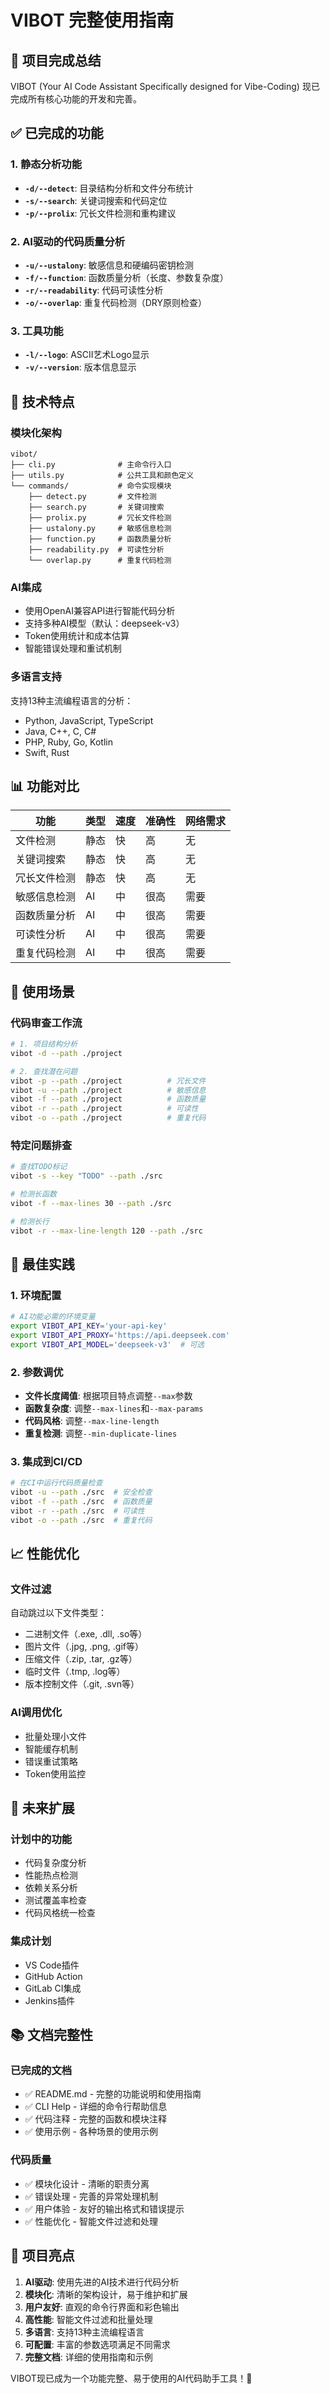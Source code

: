 # VIBOT 完整使用指南

## 🎉 项目完成总结

VIBOT (Your AI Code Assistant Specifically designed for Vibe-Coding) 现已完成所有核心功能的开发和完善。

## ✅ 已完成的功能

### 1. 静态分析功能
- **`-d/--detect`**: 目录结构分析和文件分布统计
- **`-s/--search`**: 关键词搜索和代码定位
- **`-p/--prolix`**: 冗长文件检测和重构建议

### 2. AI驱动的代码质量分析
- **`-u/--ustalony`**: 敏感信息和硬编码密钥检测
- **`-f/--function`**: 函数质量分析（长度、参数复杂度）
- **`-r/--readability`**: 代码可读性分析
- **`-o/--overlap`**: 重复代码检测（DRY原则检查）

### 3. 工具功能
- **`-l/--logo`**: ASCII艺术Logo显示
- **`-v/--version`**: 版本信息显示

## 🔧 技术特点

### 模块化架构
```
vibot/
├── cli.py              # 主命令行入口
├── utils.py            # 公共工具和颜色定义
└── commands/           # 命令实现模块
    ├── detect.py       # 文件检测
    ├── search.py       # 关键词搜索
    ├── prolix.py       # 冗长文件检测
    ├── ustalony.py     # 敏感信息检测
    ├── function.py     # 函数质量分析
    ├── readability.py  # 可读性分析
    └── overlap.py      # 重复代码检测
```

### AI集成
- 使用OpenAI兼容API进行智能代码分析
- 支持多种AI模型（默认：deepseek-v3）
- Token使用统计和成本估算
- 智能错误处理和重试机制

### 多语言支持
支持13种主流编程语言的分析：
- Python, JavaScript, TypeScript
- Java, C++, C, C#
- PHP, Ruby, Go, Kotlin
- Swift, Rust

## 📊 功能对比

| 功能 | 类型 | 速度 | 准确性 | 网络需求 |
|------|------|------|--------|----------|
| 文件检测 | 静态 | 快 | 高 | 无 |
| 关键词搜索 | 静态 | 快 | 高 | 无 |
| 冗长文件检测 | 静态 | 快 | 高 | 无 |
| 敏感信息检测 | AI | 中 | 很高 | 需要 |
| 函数质量分析 | AI | 中 | 很高 | 需要 |
| 可读性分析 | AI | 中 | 很高 | 需要 |
| 重复代码检测 | AI | 中 | 很高 | 需要 |

## 🚀 使用场景

### 代码审查工作流
```bash
# 1. 项目结构分析
vibot -d --path ./project

# 2. 查找潜在问题
vibot -p --path ./project          # 冗长文件
vibot -u --path ./project          # 敏感信息
vibot -f --path ./project          # 函数质量
vibot -r --path ./project          # 可读性
vibot -o --path ./project          # 重复代码
```

### 特定问题排查
```bash
# 查找TODO标记
vibot -s --key "TODO" --path ./src

# 检测长函数
vibot -f --max-lines 30 --path ./src

# 检测长行
vibot -r --max-line-length 120 --path ./src
```

## 🎯 最佳实践

### 1. 环境配置
```bash
# AI功能必需的环境变量
export VIBOT_API_KEY='your-api-key'
export VIBOT_API_PROXY='https://api.deepseek.com'
export VIBOT_API_MODEL='deepseek-v3'  # 可选
```

### 2. 参数调优
- **文件长度阈值**: 根据项目特点调整`--max`参数
- **函数复杂度**: 调整`--max-lines`和`--max-params`
- **代码风格**: 调整`--max-line-length`
- **重复检测**: 调整`--min-duplicate-lines`

### 3. 集成到CI/CD
```bash
# 在CI中运行代码质量检查
vibot -u --path ./src  # 安全检查
vibot -f --path ./src  # 函数质量
vibot -r --path ./src  # 可读性
vibot -o --path ./src  # 重复代码
```

## 📈 性能优化

### 文件过滤
自动跳过以下文件类型：
- 二进制文件（.exe, .dll, .so等）
- 图片文件（.jpg, .png, .gif等）
- 压缩文件（.zip, .tar, .gz等）
- 临时文件（.tmp, .log等）
- 版本控制文件（.git, .svn等）

### AI调用优化
- 批量处理小文件
- 智能缓存机制
- 错误重试策略
- Token使用监控

## 🔮 未来扩展

### 计划中的功能
- 代码复杂度分析
- 性能热点检测
- 依赖关系分析
- 测试覆盖率检查
- 代码风格统一检查

### 集成计划
- VS Code插件
- GitHub Action
- GitLab CI集成
- Jenkins插件

## 📚 文档完整性

### 已完成的文档
- ✅ README.md - 完整的功能说明和使用指南
- ✅ CLI Help - 详细的命令行帮助信息
- ✅ 代码注释 - 完整的函数和模块注释
- ✅ 使用示例 - 各种场景的使用示例

### 代码质量
- ✅ 模块化设计 - 清晰的职责分离
- ✅ 错误处理 - 完善的异常处理机制
- ✅ 用户体验 - 友好的输出格式和错误提示
- ✅ 性能优化 - 智能文件过滤和处理

## 🎊 项目亮点

1. **AI驱动**: 使用先进的AI技术进行代码分析
2. **模块化**: 清晰的架构设计，易于维护和扩展
3. **用户友好**: 直观的命令行界面和彩色输出
4. **高性能**: 智能文件过滤和批量处理
5. **多语言**: 支持13种主流编程语言
6. **可配置**: 丰富的参数选项满足不同需求
7. **完整文档**: 详细的使用指南和示例

VIBOT现已成为一个功能完整、易于使用的AI代码助手工具！🚀